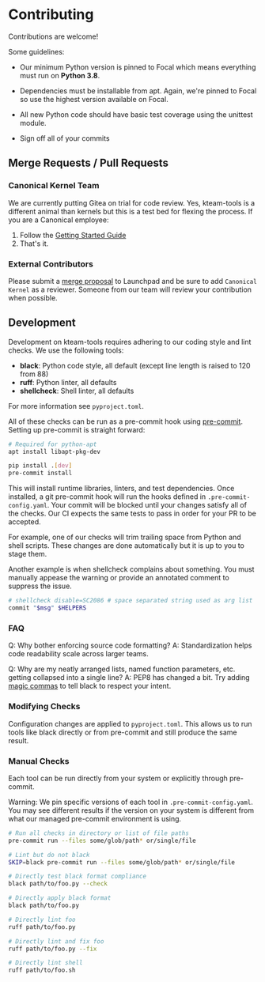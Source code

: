 # Contributing

Contributions are welcome!

Some guidelines:

- Our minimum Python version is pinned to Focal which means everything must
run on **Python 3.8**.

- Dependencies must be installable from apt. Again, we're pinned to Focal so
use the highest version available on Focal.

- All new Python code should have basic test coverage using the unittest
module.

- Sign off all of your commits

## Merge Requests / Pull Requests

### Canonical Kernel Team

We are currently putting Gitea on trial for code review. Yes, kteam-tools is a
different animal than kernels but this is a test bed for flexing the process.
If you are a Canonical employee:

1. Follow the [Getting Started Guide](https://canonical-kteam-docs.readthedocs-hosted.com/en/latest/docs/code-review/getting_started.html)
2. That's it.

### External Contributors

Please submit a [merge proposal](https://code.launchpad.net/~canonical-kernel/+git/kteam-tools/+ref/master/+register-merge)
to Launchpad and be sure to add `Canonical Kernel` as a reviewer. Someone from
our team will review your contribution when possible.

## Development

Development on kteam-tools requires adhering to our coding style and lint checks.
We use the following tools:

- **black**: Python code style, all default (except line length is raised to 120 from 88)
- **ruff**: Python linter, all defaults
- **shellcheck**: Shell linter, all defaults

For more information see `pyproject.toml`.

All of these checks can be run as a pre-commit hook using [pre-commit](https://pre-commit.com).
Setting up pre-commit is straight forward:

```bash
# Required for python-apt
apt install libapt-pkg-dev

pip install .[dev]
pre-commit install
```
This will install runtime libraries, linters, and test dependencies. Once
installed, a git pre-commit hook will run the hooks defined in `.pre-commit-config.yaml`.
Your commit will be blocked until your changes satisfy all of the checks. Our CI
expects the same tests to pass in order for your PR to be accepted.

For example, one of our checks will trim trailing space from Python and shell
scripts. These changes are done automatically but it is up to you to stage them.

Another example is when shellcheck complains about something. You must manually
appease the warning or provide an annotated comment to suppress the issue.

```bash
# shellcheck disable=SC2086 # space separated string used as arg list
commit "$msg" $HELPERS
```


### FAQ

Q: Why bother enforcing source code formatting?
A: Standardization helps code readability scale across larger teams.

Q: Why are my neatly arranged lists, named function parameters, etc. getting
   collapsed into a single line?
A: PEP8 has changed a bit. Try adding [magic commas](https://black.readthedocs.io/en/stable/the_black_code_style/current_style.html#the-magic-trailing-comma) to
   tell black to respect your intent.

### Modifying Checks

Configuration changes are applied to `pyproject.toml`. This allows us to run
tools like black directly or from pre-commit and still produce the same result.

### Manual Checks

Each tool can be run directly from your system or explicitly through pre-commit.

Warning: We pin specific versions of each tool in `.pre-commit-config.yaml`. You
may see different results if the version on your system is different from what
our managed pre-commit environment is using.

```bash
# Run all checks in directory or list of file paths
pre-commit run --files some/glob/path* or/single/file

# Lint but do not black
SKIP=black pre-commit run --files some/glob/path* or/single/file

# Directly test black format compliance
black path/to/foo.py --check

# Directly apply black format
black path/to/foo.py

# Directly lint foo
ruff path/to/foo.py

# Directly lint and fix foo
ruff path/to/foo.py --fix

# Directly lint shell
ruff path/to/foo.sh
```
